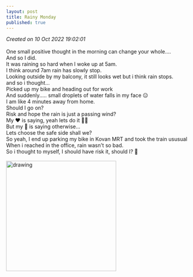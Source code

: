 ```yaml
---
layout: post
title: Rainy Monday
published: true
---
```

_Created on 10 Oct 2022 19:02:01_
<br>
<br>
One small positive thought in the morning can change your whole....
<br>
And so I did.
<br>
It was raining so hard when I woke up at 5am.
<br>
I think around 7am rain has slowly stop.
<br>
Looking outside by my balcony, it still looks wet but i think rain stops.
<br>
and so i thought...
<br>
Picked up my bike and heading out for work
<br>
And suddenly..... small droplets of water falls in my face 😑
<br>
I am like 4 minutes away from home.
<br>
Should I go on? 
<br>
Risk and hope the rain is just a passing wind?
<br>
My ❤️ is saying,  yeah lets do it 💪🏻
<br>
But my 🧠 is saying otherwise...
<br>
Lets choose the safe side shall we?
<br>
So yeah, I end up parking my bike in Kovan MRT and took the train ususual 
<br>
When i reached in the office, rain wasn't so bad.
<br>
So i thought to myself, I should have risk it, should I? 🤷
<br>
<br>
<img src="https://drive.google.com/uc?export=view&id=15syl1SlrQI_Ac1A8kX64zyFE9rM-kkb7" alt="drawing" width="300"/>
